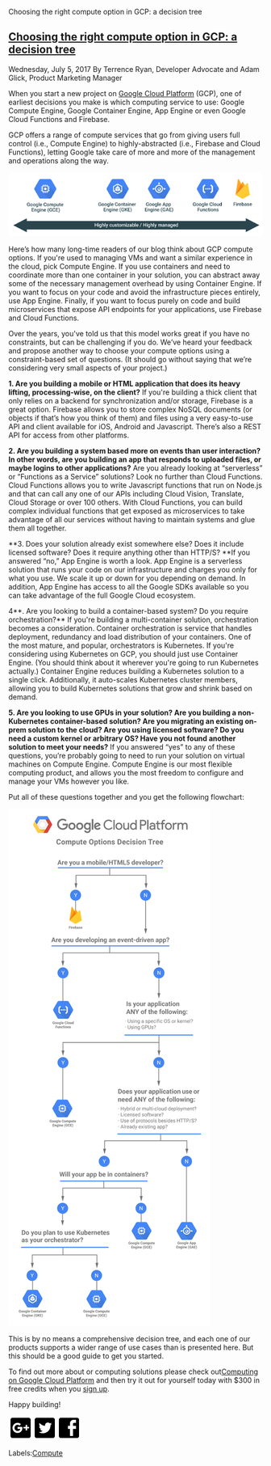 Choosing the right compute option in GCP: a decision tree

## [Choosing the right compute option in GCP: a decision tree](https://cloudplatform.googleblog.com/2017/07/choosing-the-right-compute-option-in-GCP-a-decision-tree.html)

Wednesday, July 5, 2017
 By Terrence Ryan, Developer Advocate and Adam Glick, Product Marketing Manager

When you start a new project on [Google Cloud Platform](https://cloud.google.com/) (GCP), one of earliest decisions you make is which computing service to use: Google Compute Engine, Google Container Engine, App Engine or even Google Cloud Functions and Firebase.

GCP offers a range of compute services that go from giving users full control (i.e., Compute Engine) to highly-abstracted (i.e., Firebase and Cloud Functions), letting Google take care of more and more of the management and operations along the way.

[![Screen+Shot+2017-07-07+at+7.31.19+PM.png](../_resources/f8fe20562a93f1b414d90fbeb0c8c73c.png)](https://1.bp.blogspot.com/-ydX6eSNBEHU/WWBEIq4e9qI/AAAAAAAAEE8/RZUBP6boui8FF5ZdCUAeZIKrDP3mfQbXgCLcBGAs/s1600/Screen%2BShot%2B2017-07-07%2Bat%2B7.31.19%2BPM.png)

Here’s how many long-time readers of our blog think about GCP compute options. If you're used to managing VMs and want a similar experience in the cloud, pick Compute Engine. If you use containers and need to coordinate more than one container in your solution, you can abstract away some of the necessary management overhead by using Container Engine. If you want to focus on your code and avoid the infrastructure pieces entirely, use App Engine. Finally, if you want to focus purely on code and build microservices that expose API endpoints for your applications, use Firebase and Cloud Functions.

Over the years, you've told us that this model works great if you have no constraints, but can be challenging if you do. We’ve heard your feedback and propose another way to choose your compute options using a constraint-based set of questions. (It should go without saying that we’re considering very small aspects of your project.)

**1. Are you building a mobile or HTML application that does its heavy lifting, processing-wise, on the client?** If you're building a thick client that only relies on a backend for synchronization and/or storage, Firebase is a great option. Firebase allows you to store complex NoSQL documents (or objects if that’s how you think of them) and files using a very easy-to-use API and client available for iOS, Android and Javascript. There’s also a REST API for access from other platforms.

**2. Are you building a system based more on events than user interaction? In other words, are you building an app that responds to uploaded files, or maybe logins to other applications?** Are you already looking at “serverless” or “Functions as a Service” solutions? Look no further than Cloud Functions. Cloud Functions allows you to write Javascript functions that run on Node.js and that can call any one of our APIs including Cloud Vision, Translate, Cloud Storage or over 100 others. With Cloud Functions, you can build complex individual functions that get exposed as microservices to take advantage of all our services without having to maintain systems and glue them all together.

**3. Does your solution already exist somewhere else? Does it include licensed software? Does it require anything other than HTTP/S? **If you answered “no,” App Engine is worth a look. App Engine is a serverless solution that runs your code on our infrastructure and charges you only for what you use. We scale it up or down for you depending on demand. In addition, App Engine has access to all the Google SDKs available so you can take advantage of the full Google Cloud ecosystem.

4**. Are you looking to build a container-based system? Do you require orchestration?** If you're building a multi-container solution, orchestration becomes a consideration. Container orchestration is service that handles deployment, redundancy and load distribution of your containers. One of the most mature, and popular, orchestrators is Kubernetes. If you're considering using Kubernetes on GCP, you should just use Container Engine. (You should think about it wherever you're going to run Kubernetes actually.) Container Engine reduces building a Kubernetes solution to a single click. Additionally, it auto-scales Kubernetes cluster members, allowing you to build Kubernetes solutions that grow and shrink based on demand.

**5. Are you looking to use GPUs in your solution? Are you building a non-Kubernetes container-based solution? Are you migrating an existing on-prem solution to the cloud? Are you using licensed software? Do you need a custom kernel or arbitrary OS? Have you not found another solution to meet your needs?** If you answered “yes” to any of these questions, you’re probably going to need to run your solution on virtual machines on Compute Engine. Compute Engine is our most flexible computing product, and allows you the most freedom to configure and manage your VMs however you like.

Put all of these questions together and you get the following flowchart:

[![compute-options-3.png](../_resources/ef22a4795bf0345b1ac62f5d9f0c0880.png)](https://3.bp.blogspot.com/-tRZWsjc86NU/WVx27L3w26I/AAAAAAAAEEQ/ktXObqRCaS4O0pZdCsdPW1D71zPUaDDEgCLcBGAs/s1600/compute-options-3.png)

This is by no means a comprehensive decision tree, and each one of our products supports a wider range of use cases than is presented here. But this should be a good guide to get you started.

To find out more about or computing solutions please check out[Computing on Google Cloud Platform](https://cloud.google.com/products/compute/) and then try it out for yourself today with $300 in free credits when you [sign up](https://console.cloud.google.com/freetrial?_ga=1.42138917.1875422736.1494577439).

Happy building!

![post_twitter_black_24dp.png](../_resources/c620b1a7b369ad2749d0baf881d4ccbb.png)![ic_w_post_gplus_black_24dp.png](../_resources/4e2633eb72f2026ba8464540a445a45f.png)![post_facebook_black_24dp.png](../_resources/a4a815e062b3a04ad2cb425115438650.png)

Labels:[Compute](https://cloudplatform.googleblog.com/search/label/Compute)